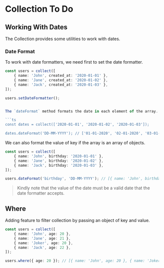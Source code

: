 # Collection To Do

## Working With Dates

The Collection provides some utilities to work with dates.

### Date Format

To work with date formatters, we need first to set the date formatter.

```ts
const users = collect([
    { name: 'John', created_at: '2020-01-01' },
    { name: 'Jane', created_at: '2020-01-02' },
    { name: 'Jack', created_at: '2020-01-03' },
]);

users.setDateFormatter();


The `dateFormat` method formats the date in each element of the array.

```ts
const dates = collect(['2020-01-01', '2020-01-02', '2020-01-03']);

dates.dateFormat('DD-MM-YYYY'); // ['01-01-2020', '02-01-2020', '03-01-2020']
```

We can also format the value of key if the array is an array of objects.

```ts
const users = collect([
    { name: 'John', birthday: '2020-01-01' },
    { name: 'Jane', birthday: '2020-01-02' },
    { name: 'Jack', birthday: '2020-01-03' },
]);

users.dateFormat('birthday', 'DD-MM-YYYY'); // [{ name: 'John', birthday: '01-01-2020' }, { name: 'Jane', birthday: '02-01-2020' }, { name: 'Jack', birthday: '03-01-2020' }]
```

> Kindly note that the value of the date must be a valid date that the date formatter accepts.

## Where

Adding feature to filter collection by passing an object of key and value.

```ts
const users = collect([
    { name: 'John', age: 20 },
    { name: 'Jane', age: 21 },
    { name: 'Joker', age: 20 },
    { name: 'Jack', age: 22 },
]);

users.where({ age: 20 }); // [{ name: 'John', age: 20 }, { name: 'Joker', age: 20 }]
```
